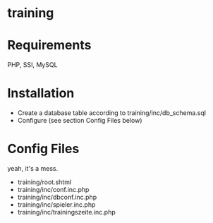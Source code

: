 training
========

Requirements
============
PHP, SSI, MySQL

Installation
============
* Create a database table according to training/inc/db_schema.sql
* Configure (see section Config Files below)

Config Files
============
yeah, it's a mess.
* training/root.shtml
* training/inc/conf.inc.php
* training/inc/dbconf.inc.php
* training/inc/spieler.inc.php
* training/inc/trainingszeite.inc.php
